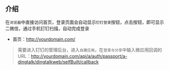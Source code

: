 ## 介绍

在`浏览器`中直接访问首页，登录页面会自动显示`钉钉登录`按钮，点击按钮，即可显示二微信，通过手机钉钉扫描，自动完成登录

* 首页：<http://yourdomain.com/>

> 需要进入钉钉的管理后台，进入`自建应用`，在`登录与分享`中输入微应用回调的URL：<http://yourdomain.com/api/a/auth/passport/a-dingtalk/dingtalkweb/selfBuilt/callback>